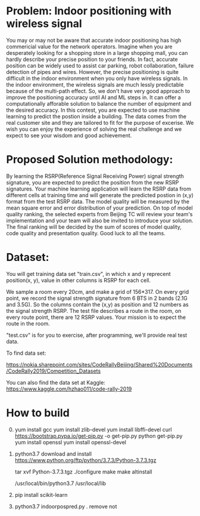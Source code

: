 # Problem:  Indoor positioning with wireless signal

You may or may not be aware that accurate indoor positioning has high commericial value for the network operators. Imagine when you are desperately looking for a shopping store in a large shopping mall, you can hardly describe your precise position to your friends. In fact, accurate position can be widely used to assist car parking, robot collaboration, failure detection of pipes and wires.  However, the precise positioning is quite difficult in the indoor environment when you only have wireless signals. In the indoor environment, the wireless signals are much lessly predictable because of the multi-path effect. So, we don't have very good approach to improve the positioning accuracy until AI and ML steps in. It can offer a computationally afforable solution to balance the number of equipment and the desired accuracy.  In this contest, you are expected to use machine learning to predict the postion inside a building. The data comes from the real customer site and they are tailored to fit for the purpose of excerise. We wish you can enjoy the experience of solving the real challenge and we expect to see your wisdom and good achievement.

# Proposed Solution methodology:

By learning the RSRP(Reference Signal Receiving Power) signal strength signature, you are expected to predict the position from the new RSRP signatures. Your machine learning application will learn the RSRP data from different cells at training time and will generate the predicted postion in (x,y) format from the test RSRP data. The model quality will be measured by the mean square error and error distribution of your prediction. On top of model quality ranking, the selected experts from Beijing TC will review your team's implementation and your team will also be invited to introduce your solution. The final ranking will be decided by the sum of scores of model quality, code quality and presentation quality. Good luck to all the teams.

# Dataset:

You will get training data set "train.csv", in which x and y reprecent position(x, y), value in other columns is RSRP for each cell.

We sample a room every 20cm, and make a grid of 156*317. On every grid point, we record the signal strength signature from 6 BTS in 2 bands (2.1G and 3.5G). So the columns contain the (x,y) as position and 12 numbers as the signal strength RSRP. The test file describes a route in the room, on every route point, there are 12 RSRP values. Your mission is to expect the route in the room.

"test.csv" is for you to exercise, after programming, we'll provide real test data.

 To find data set:

https://nokia.sharepoint.com/sites/CodeRallyBeijing/Shared%20Documents/CodeRally2019/Competition_Datasets

You can also find the data set at Kaggle:
https://www.kaggle.com/hzhao011/code-rally-2019

# How to build
0. yum install gcc
   yum install zlib-devel
   yum install libffi-devel
   curl https://bootstrap.pypa.io/get-pip.py -o get-pip.py
   python get-pip.py
   yum install openssl
   yum install openssl-devel

1. python3.7 download and install
   https://www.python.org/ftp/python/3.7.3/Python-3.7.3.tgz

   tar xvf Python-3.7.3.tgz
   ./configure
   make
   make altinstall

   /usr/local/bin/python3.7
   /usr/local/lib

2. pip install scikit-learn

3. python3.7 indoorpospred.py . remove not
 
